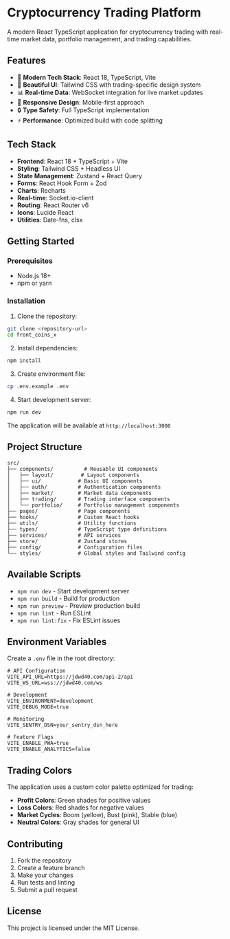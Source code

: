# Cryptocurrency Trading Platform

A modern React TypeScript application for cryptocurrency trading with real-time market data, portfolio management, and trading capabilities.

## Features

- 🚀 **Modern Tech Stack**: React 18, TypeScript, Vite
- 🎨 **Beautiful UI**: Tailwind CSS with trading-specific design system
- 📊 **Real-time Data**: WebSocket integration for live market updates
- 📱 **Responsive Design**: Mobile-first approach
- 🔒 **Type Safety**: Full TypeScript implementation
- ⚡ **Performance**: Optimized build with code splitting

## Tech Stack

- **Frontend**: React 18 + TypeScript + Vite
- **Styling**: Tailwind CSS + Headless UI
- **State Management**: Zustand + React Query
- **Forms**: React Hook Form + Zod
- **Charts**: Recharts
- **Real-time**: Socket.io-client
- **Routing**: React Router v6
- **Icons**: Lucide React
- **Utilities**: Date-fns, clsx

## Getting Started

### Prerequisites

- Node.js 18+ 
- npm or yarn

### Installation

1. Clone the repository:
```bash
git clone <repository-url>
cd front_coins_x
```

2. Install dependencies:
```bash
npm install
```

3. Create environment file:
```bash
cp .env.example .env
```

4. Start development server:
```bash
npm run dev
```

The application will be available at `http://localhost:3000`

## Project Structure

```
src/
├── components/          # Reusable UI components
│   ├── layout/         # Layout components
│   ├── ui/            # Basic UI components
│   ├── auth/          # Authentication components
│   ├── market/        # Market data components
│   ├── trading/       # Trading interface components
│   └── portfolio/     # Portfolio management components
├── pages/             # Page components
├── hooks/             # Custom React hooks
├── utils/             # Utility functions
├── types/             # TypeScript type definitions
├── services/          # API services
├── store/             # Zustand stores
├── config/            # Configuration files
└── styles/            # Global styles and Tailwind config
```

## Available Scripts

- `npm run dev` - Start development server
- `npm run build` - Build for production
- `npm run preview` - Preview production build
- `npm run lint` - Run ESLint
- `npm run lint:fix` - Fix ESLint issues

## Environment Variables

Create a `.env` file in the root directory:

```env
# API Configuration
VITE_API_URL=https://jdwd40.com/api-2/api
VITE_WS_URL=wss://jdwd40.com/ws

# Development
VITE_ENVIRONMENT=development
VITE_DEBUG_MODE=true

# Monitoring
VITE_SENTRY_DSN=your_sentry_dsn_here

# Feature Flags
VITE_ENABLE_PWA=true
VITE_ENABLE_ANALYTICS=false
```

## Trading Colors

The application uses a custom color palette optimized for trading:

- **Profit Colors**: Green shades for positive values
- **Loss Colors**: Red shades for negative values
- **Market Cycles**: Boom (yellow), Bust (pink), Stable (blue)
- **Neutral Colors**: Gray shades for general UI

## Contributing

1. Fork the repository
2. Create a feature branch
3. Make your changes
4. Run tests and linting
5. Submit a pull request

## License

This project is licensed under the MIT License.
